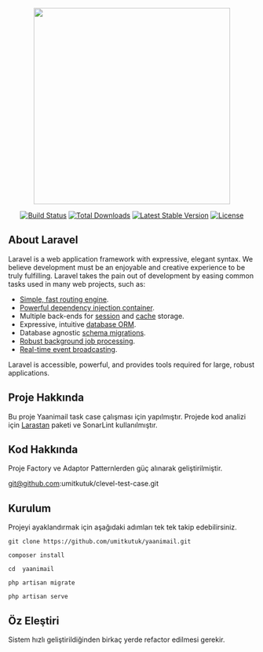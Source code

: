 <p align="center"><a href="https://laravel.com" target="_blank"><img src="https://raw.githubusercontent.com/laravel/art/master/logo-lockup/5%20SVG/2%20CMYK/1%20Full%20Color/laravel-logolockup-cmyk-red.svg" width="400"></a></p>

<p align="center">
<a href="https://travis-ci.org/laravel/framework"><img src="https://travis-ci.org/laravel/framework.svg" alt="Build Status"></a>
<a href="https://packagist.org/packages/laravel/framework"><img src="https://img.shields.io/packagist/dt/laravel/framework" alt="Total Downloads"></a>
<a href="https://packagist.org/packages/laravel/framework"><img src="https://img.shields.io/packagist/v/laravel/framework" alt="Latest Stable Version"></a>
<a href="https://packagist.org/packages/laravel/framework"><img src="https://img.shields.io/packagist/l/laravel/framework" alt="License"></a>
</p>

## About Laravel

Laravel is a web application framework with expressive, elegant syntax. We believe development must be an enjoyable and creative experience to be truly fulfilling. Laravel takes the pain out of development by easing common tasks used in many web projects, such as:

- [Simple, fast routing engine](https://laravel.com/docs/routing).
- [Powerful dependency injection container](https://laravel.com/docs/container).
- Multiple back-ends for [session](https://laravel.com/docs/session) and [cache](https://laravel.com/docs/cache) storage.
- Expressive, intuitive [database ORM](https://laravel.com/docs/eloquent).
- Database agnostic [schema migrations](https://laravel.com/docs/migrations).
- [Robust background job processing](https://laravel.com/docs/queues).
- [Real-time event broadcasting](https://laravel.com/docs/broadcasting).

Laravel is accessible, powerful, and provides tools required for large, robust applications.

## Proje Hakkında

Bu proje Yaanimail task case çalışması için yapılmıştır. Projede kod analizi için <a href="https://laravel.com" target="_blank">Larastan</a> paketi ve SonarLint kullanılmıştır.

## Kod Hakkında

Proje Factory ve Adaptor Patternlerden güç alınarak geliştirilmiştir.

git@github.com:umitkutuk/clevel-test-case.git
## Kurulum

Projeyi ayaklandırmak için aşağıdaki adımları tek tek takip edebilirsiniz.
```
git clone https://github.com/umitkutuk/yaanimail.git
```
```
composer install
```
```
cd  yaanimail
```
```
php artisan migrate
```
```
php artisan serve
```

## Öz Eleştiri

Sistem hızlı geliştirildiğinden birkaç yerde refactor edilmesi gerekir.


